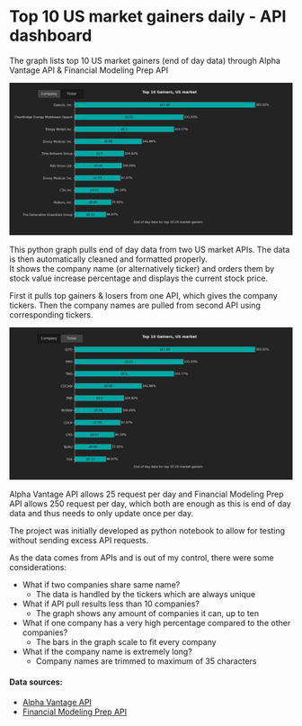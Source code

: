 # Top 10 US market gainers daily - API dashboard
The graph lists top 10 US market gainers (end of day data) through Alpha Vantage API &amp; Financial Modeling Prep API

<img src="/Screenshots/output1.png">

This python graph pulls end of day data from two US market APIs. The data is then automatically cleaned and formatted properly.<br/> 
It shows the company name (or alternatively ticker) and orders them by stock value increase percentage and displays the current stock price.

First it pulls top gainers & losers from one API, which gives the company tickers. Then the company names are pulled from second API using corresponding tickers.

<img src="Screenshots/output2.png">

Alpha Vantage API allows 25 request per day and Financial Modeling Prep API allows 250 request per day, which both are enough as this is end of day data and thus needs to only update once per day.

The project was initially developed as python notebook to allow for testing without sending excess API requests.

As the data comes from APIs and is out of my control, there were some considerations:<br/> 
- What if two companies share same name?
  - The data is handled by the tickers which are always unique
- What if API pull results less than 10 companies?
  - The graph shows any amount of companies it can, up to ten
- What if one company has a very high percentage compared to the other companies?
  - The bars in the graph scale to fit every company
- What if the company name is extremely long?
  - Company names are trimmed to maximum of 35 characters

#### Data sources:
- [Alpha Vantage API](https://www.alphavantage.co/)<br/> 
- [Financial Modeling Prep API](https://site.financialmodelingprep.com/)
